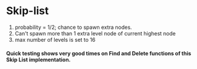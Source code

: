 # Skip-list
1) probability = 1/2; chance to spawn extra nodes.
2) Can't spawn more than 1 extra level node of current highest node
3) max number of levels is set to 16

#### Quick testing shows very good times on Find and Delete functions of this Skip List implementation.
